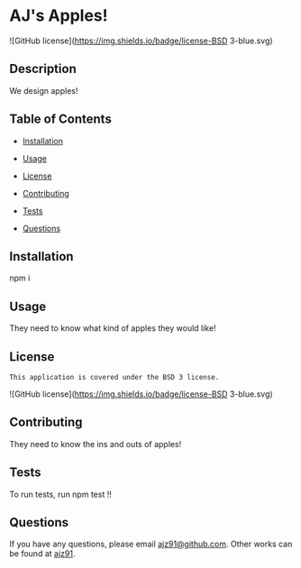 # AJ's Apples!
  ![GitHub license](https://img.shields.io/badge/license-BSD 3-blue.svg)

## Description
We design apples!

## Table of Contents

* [Installation](#installation)

* [Usage](#usage)

* [License](#license)


* [Contributing](#contributing)

* [Tests](#tests)

* [Questions](#questions)
  
## Installation
npm i

## Usage
They need to know what kind of apples they would like!

## License
    This application is covered under the BSD 3 license.

![GitHub license](https://img.shields.io/badge/license-BSD 3-blue.svg)
  
## Contributing
They need to know the ins and outs of apples!

## Tests

To run tests, run npm test !!

## Questions

If you have any questions, please email ajz91@github.com. Other works can be found at [ajz91](https://github.com/ajz91/).

